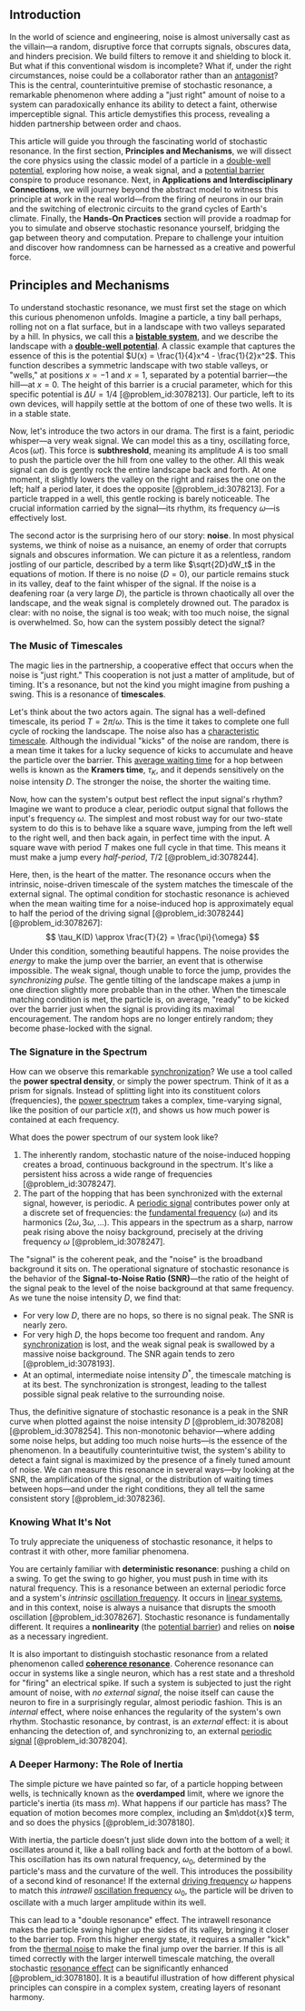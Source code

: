 ## Introduction
In the world of science and engineering, noise is almost universally cast as the villain—a random, disruptive force that corrupts signals, obscures data, and hinders precision. We build filters to remove it and shielding to block it. But what if this conventional wisdom is incomplete? What if, under the right circumstances, noise could be a collaborator rather than an [antagonist](@article_id:170664)? This is the central, counterintuitive premise of stochastic resonance, a remarkable phenomenon where adding a "just right" amount of noise to a system can paradoxically enhance its ability to detect a faint, otherwise imperceptible signal. This article demystifies this process, revealing a hidden partnership between order and chaos.

This article will guide you through the fascinating world of stochastic resonance. In the first section, **Principles and Mechanisms**, we will dissect the core physics using the classic model of a particle in a [double-well potential](@article_id:170758), exploring how noise, a weak signal, and a [potential barrier](@article_id:147101) conspire to produce resonance. Next, in **Applications and Interdisciplinary Connections**, we will journey beyond the abstract model to witness this principle at work in the real world—from the firing of neurons in our brain and the switching of electronic circuits to the grand cycles of Earth's climate. Finally, the **Hands-On Practices** section will provide a roadmap for you to simulate and observe stochastic resonance yourself, bridging the gap between theory and computation. Prepare to challenge your intuition and discover how randomness can be harnessed as a creative and powerful force.

## Principles and Mechanisms

To understand stochastic resonance, we must first set the stage on which this curious phenomenon unfolds. Imagine a particle, a tiny ball perhaps, rolling not on a flat surface, but in a landscape with two valleys separated by a hill. In physics, we call this a **[bistable system](@article_id:187962)**, and we describe the landscape with a **[double-well potential](@article_id:170758)**. A classic example that captures the essence of this is the potential $U(x) = \frac{1}{4}x^4 - \frac{1}{2}x^2$. This function describes a symmetric landscape with two stable valleys, or "wells," at positions $x=-1$ and $x=1$, separated by a potential barrier—the hill—at $x=0$. The height of this barrier is a crucial parameter, which for this specific potential is $\Delta U = 1/4$ [@problem_id:3078213]. Our particle, left to its own devices, will happily settle at the bottom of one of these two wells. It is in a stable state.

Now, let's introduce the two actors in our drama. The first is a faint, periodic whisper—a very weak signal. We can model this as a tiny, oscillating force, $A\cos(\omega t)$. This force is **subthreshold**, meaning its amplitude $A$ is too small to push the particle over the hill from one valley to the other. All this weak signal can do is gently rock the entire landscape back and forth. At one moment, it slightly lowers the valley on the right and raises the one on the left; half a period later, it does the opposite [@problem_id:3078213]. For a particle trapped in a well, this gentle rocking is barely noticeable. The crucial information carried by the signal—its rhythm, its frequency $\omega$—is effectively lost.

The second actor is the surprising hero of our story: **noise**. In most physical systems, we think of noise as a nuisance, an enemy of order that corrupts signals and obscures information. We can picture it as a relentless, random jostling of our particle, described by a term like $\sqrt{2D}dW_t$ in the equations of motion. If there is no noise ($D=0$), our particle remains stuck in its valley, deaf to the faint whisper of the signal. If the noise is a deafening roar (a very large $D$), the particle is thrown chaotically all over the landscape, and the weak signal is completely drowned out. The paradox is clear: with no noise, the signal is too weak; with too much noise, the signal is overwhelmed. So, how can the system possibly detect the signal?

### The Music of Timescales

The magic lies in the partnership, a cooperative effect that occurs when the noise is "just right." This cooperation is not just a matter of amplitude, but of timing. It's a resonance, but not the kind you might imagine from pushing a swing. This is a resonance of **timescales**.

Let's think about the two actors again. The signal has a well-defined timescale, its period $T = 2\pi/\omega$. This is the time it takes to complete one full cycle of rocking the landscape. The noise also has a [characteristic timescale](@article_id:276244). Although the individual "kicks" of the noise are random, there is a mean time it takes for a lucky sequence of kicks to accumulate and heave the particle over the barrier. This [average waiting time](@article_id:274933) for a hop between wells is known as the **Kramers time**, $\tau_K$, and it depends sensitively on the noise intensity $D$. The stronger the noise, the shorter the waiting time.

Now, how can the system's output best reflect the input signal's rhythm? Imagine we want to produce a clear, periodic output signal that follows the input's frequency $\omega$. The simplest and most robust way for our two-state system to do this is to behave like a square wave, jumping from the left well to the right well, and then back again, in perfect time with the input. A square wave with period $T$ makes one full cycle in that time. This means it must make a jump every *half-period*, $T/2$ [@problem_id:3078244].

Here, then, is the heart of the matter. The resonance occurs when the intrinsic, noise-driven timescale of the system matches the timescale of the external signal. The optimal condition for stochastic resonance is achieved when the mean waiting time for a noise-induced hop is approximately equal to half the period of the driving signal [@problem_id:3078244] [@problem_id:3078267]:
$$
\tau_K(D) \approx \frac{T}{2} = \frac{\pi}{\omega}
$$
Under this condition, something beautiful happens. The noise provides the *energy* to make the jump over the barrier, an event that is otherwise impossible. The weak signal, though unable to force the jump, provides the *synchronizing pulse*. The gentle tilting of the landscape makes a jump in one direction slightly more probable than in the other. When the timescale matching condition is met, the particle is, on average, "ready" to be kicked over the barrier just when the signal is providing its maximal encouragement. The random hops are no longer entirely random; they become phase-locked with the signal.

### The Signature in the Spectrum

How can we observe this remarkable [synchronization](@article_id:263424)? We use a tool called the **power spectral density**, or simply the power spectrum. Think of it as a prism for signals. Instead of splitting light into its constituent colors (frequencies), the [power spectrum](@article_id:159502) takes a complex, time-varying signal, like the position of our particle $x(t)$, and shows us how much power is contained at each frequency.

What does the power spectrum of our system look like?
1.  The inherently random, stochastic nature of the noise-induced hopping creates a broad, continuous background in the spectrum. It's like a persistent hiss across a wide range of frequencies [@problem_id:3078247].
2.  The part of the hopping that has been synchronized with the external signal, however, is periodic. A [periodic signal](@article_id:260522) contributes power only at a discrete set of frequencies: the [fundamental frequency](@article_id:267688) ($\omega$) and its harmonics ($2\omega, 3\omega, \dots$). This appears in the spectrum as a sharp, narrow peak rising above the noisy background, precisely at the driving frequency $\omega$ [@problem_id:3078247].

The "signal" is the coherent peak, and the "noise" is the broadband background it sits on. The operational signature of stochastic resonance is the behavior of the **Signal-to-Noise Ratio (SNR)**—the ratio of the height of the signal peak to the level of the noise background at that same frequency. As we tune the noise intensity $D$, we find that:
*   For very low $D$, there are no hops, so there is no signal peak. The SNR is nearly zero.
*   For very high $D$, the hops become too frequent and random. Any [synchronization](@article_id:263424) is lost, and the weak signal peak is swallowed by a massive noise background. The SNR again tends to zero [@problem_id:3078193].
*   At an optimal, intermediate noise intensity $D^*$, the timescale matching is at its best. The synchronization is strongest, leading to the tallest possible signal peak relative to the surrounding noise.

Thus, the definitive signature of stochastic resonance is a peak in the SNR curve when plotted against the noise intensity $D$ [@problem_id:3078208] [@problem_id:3078254]. This non-monotonic behavior—where adding some noise helps, but adding too much noise hurts—is the essence of the phenomenon. In a beautifully counterintuitive twist, the system's ability to detect a faint signal is maximized by the presence of a finely tuned amount of noise. We can measure this resonance in several ways—by looking at the SNR, the amplification of the signal, or the distribution of waiting times between hops—and under the right conditions, they all tell the same consistent story [@problem_id:3078236].

### Knowing What It's Not

To truly appreciate the uniqueness of stochastic resonance, it helps to contrast it with other, more familiar phenomena.

You are certainly familiar with **deterministic resonance**: pushing a child on a swing. To get the swing to go higher, you must push in time with its natural frequency. This is a resonance between an external periodic force and a system's *intrinsic* [oscillation frequency](@article_id:268974). It occurs in [linear systems](@article_id:147356), and in this context, noise is always a nuisance that disrupts the smooth oscillation [@problem_id:3078267]. Stochastic resonance is fundamentally different. It requires a **nonlinearity** (the [potential barrier](@article_id:147101)) and relies on **noise** as a necessary ingredient.

It is also important to distinguish stochastic resonance from a related phenomenon called **[coherence resonance](@article_id:192862)**. Coherence resonance can occur in systems like a single neuron, which has a rest state and a threshold for "firing" an electrical spike. If such a system is subjected to just the right amount of noise, with *no external signal*, the noise itself can cause the neuron to fire in a surprisingly regular, almost periodic fashion. This is an *internal* effect, where noise enhances the regularity of the system's own rhythm. Stochastic resonance, by contrast, is an *external* effect: it is about enhancing the detection of, and synchronizing to, an external [periodic signal](@article_id:260522) [@problem_id:3078204].

### A Deeper Harmony: The Role of Inertia

The simple picture we have painted so far, of a particle hopping between wells, is technically known as the **overdamped** limit, where we ignore the particle's inertia (its mass $m$). What happens if our particle has mass? The equation of motion becomes more complex, including an $m\ddot{x}$ term, and so does the physics [@problem_id:3078180].

With inertia, the particle doesn't just slide down into the bottom of a well; it oscillates around it, like a ball rolling back and forth at the bottom of a bowl. This oscillation has its own natural frequency, $\omega_0$, determined by the particle's mass and the curvature of the well. This introduces the possibility of a second kind of resonance! If the external [driving frequency](@article_id:181105) $\omega$ happens to match this *intrawell* [oscillation frequency](@article_id:268974) $\omega_0$, the particle will be driven to oscillate with a much larger amplitude within its well.

This can lead to a "double resonance" effect. The intrawell resonance makes the particle swing higher up the sides of its valley, bringing it closer to the barrier top. From this higher energy state, it requires a smaller "kick" from the [thermal noise](@article_id:138699) to make the final jump over the barrier. If this is all timed correctly with the larger interwell timescale matching, the overall stochastic [resonance effect](@article_id:154626) can be significantly enhanced [@problem_id:3078180]. It is a beautiful illustration of how different physical principles can conspire in a complex system, creating layers of resonant harmony.
